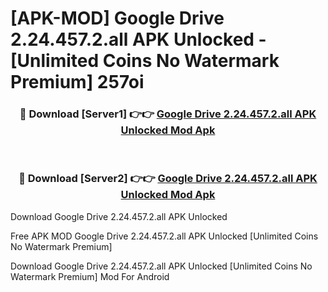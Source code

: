 # [APK-MOD] Google Drive 2.24.457.2.all APK Unlocked - [Unlimited Coins No Watermark Premium] 257oi



<div align="center">
<h3>🔴 Download [Server1] 👉👉 <a href="https://momento.my/?title=Google_Drive_2.24.457.2.all_APK_Unlocked">Google Drive 2.24.457.2.all APK Unlocked Mod Apk</a></h3><br>

<h3>🔴 Download [Server2] 👉👉 <a href="https://momento.my/?title=Google_Drive_2.24.457.2.all_APK_Unlocked">Google Drive 2.24.457.2.all APK Unlocked Mod Apk</a></h3>
</div>



Download Google Drive 2.24.457.2.all APK Unlocked 

Free APK MOD Google Drive 2.24.457.2.all APK Unlocked [Unlimited Coins No Watermark Premium]

Download Google Drive 2.24.457.2.all APK Unlocked [Unlimited Coins No Watermark Premium] Mod For Android
